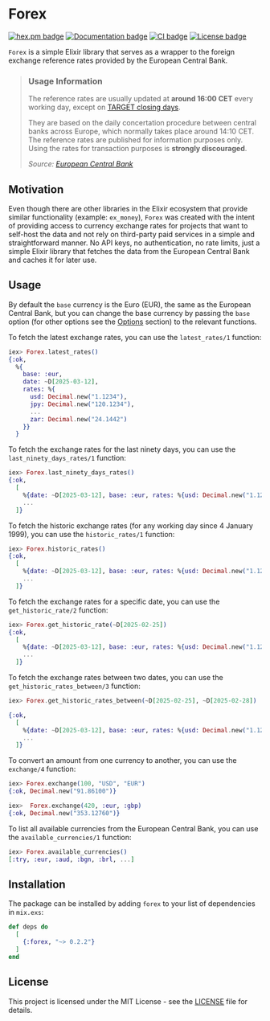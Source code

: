# Forex

[![hex.pm badge](https://img.shields.io/hexpm/v/forex?style=for-the-badge&labelColor=000)](https://hex.pm/packages/forex)
[![Documentation badge](https://img.shields.io/badge/Docs-3B82F6?style=for-the-badge&labelColor=000)][DOCS]
[![CI badge](https://img.shields.io/github/actions/workflow/status/greven/forex/ci.yml?style=for-the-badge&labelColor=000)](https://github.com/greven/forex/blob/main/.github/workflows/ci.yml)
[![License badge](https://img.shields.io/hexpm/l/forex?style=for-the-badge&labelColor=000)](LICENSE)

<!-- MDOC !-->

`Forex` is a simple Elixir library that serves as a wrapper to the
foreign exchange reference rates provided by the European Central Bank.

> ### Usage Information
>
> The reference rates are usually updated at **around 16:00 CET** every working day, except on
> [TARGET closing days](https://www.ecb.europa.eu/ecb/contacts/working-hours/html/index.en.html).
>
> They are based on the daily concertation procedure between central banks across Europe, which normally takes place around 14:10 CET. The reference rates are published for information purposes only. Using the rates for transaction purposes is **strongly discouraged**.
>
> _Source: [European Central Bank](https://www.ecb.europa.eu/stats/policy_and_exchange_rates/euro_reference_exchange_rates/html/index.en.html)_

## Motivation

Even though there are other libraries in the Elixir ecosystem that provide
similar functionality (example: `ex_money`), `Forex` was created with the intent
of providing access to currency exchange rates for projects that want to self-host
the data and not rely on third-party paid services in a simple and straightforward
manner. No API keys, no authentication, no rate limits, just a simple Elixir library
that fetches the data from the European Central Bank and caches it for later use.

## Usage

By default the `base` currency is the Euro (EUR), the same as the European Central Bank,
but you can change the base currency by passing the `base` option (for other options see the
[Options](#options) section) to the relevant functions.

To fetch the latest exchange rates, you can use the `latest_rates/1` function:

```elixir
iex> Forex.latest_rates()
{:ok,
  %{
    base: :eur,
    date: ~D[2025-03-12],
    rates: %{
      usd: Decimal.new("1.1234"),
      jpy: Decimal.new("120.1234"),
      ...
      zar: Decimal.new("24.1442")
    }}
  }
```

To fetch the exchange rates for the last ninety days, you can use the `last_ninety_days_rates/1` function:

```elixir
iex> Forex.last_ninety_days_rates()
{:ok,
  [
    %{date: ~D[2025-03-12], base: :eur, rates: %{usd: Decimal.new("1.1234"), ...}},
    ...
  ]}
```

To fetch the historic exchange rates (for any working day since 4 January 1999),
you can use the `historic_rates/1` function:

```elixir
iex> Forex.historic_rates()
{:ok,
  [
    %{date: ~D[2025-03-12], base: :eur, rates: %{usd: Decimal.new("1.1234"), ...}},
    ...
  ]}
```

To fetch the exchange rates for a specific date, you can use the `get_historic_rate/2` function:

```elixir
iex> Forex.get_historic_rate(~D[2025-02-25])
{:ok,
  [
    %{date: ~D[2025-03-12], base: :eur, rates: %{usd: Decimal.new("1.1234"), ...}},
    ...
  ]}
```

To fetch the exchange rates between two dates, you can use the `get_historic_rates_between/3` function:

```elixir
iex> Forex.get_historic_rates_between(~D[2025-02-25], ~D[2025-02-28])

{:ok,
  [
    %{date: ~D[2025-03-12], base: :eur, rates: %{usd: Decimal.new("1.1234"), ...}},
    ...
  ]}
```

To convert an amount from one currency to another, you can use the `exchange/4` function:

```elixir
iex> Forex.exchange(100, "USD", "EUR")
{:ok, Decimal.new("91.86100")}

iex>  Forex.exchange(420, :eur, :gbp)
{:ok, Decimal.new("353.12760")}
```

To list all available currencies from the European Central Bank,
you can use the `available_currencies/1` function:

```elixir
iex> Forex.available_currencies()
[:try, :eur, :aud, :bgn, :brl, ...]
```

<!-- MDOC !-->

## Installation

The package can be installed by adding `forex` to your list of dependencies in `mix.exs`:

```elixir
def deps do
  [
    {:forex, "~> 0.2.2"}
  ]
end
```

## License

This project is licensed under the MIT License - see the [LICENSE](LICENSE) file for details.

[DOCS]: https://hexdocs.pm/forex
